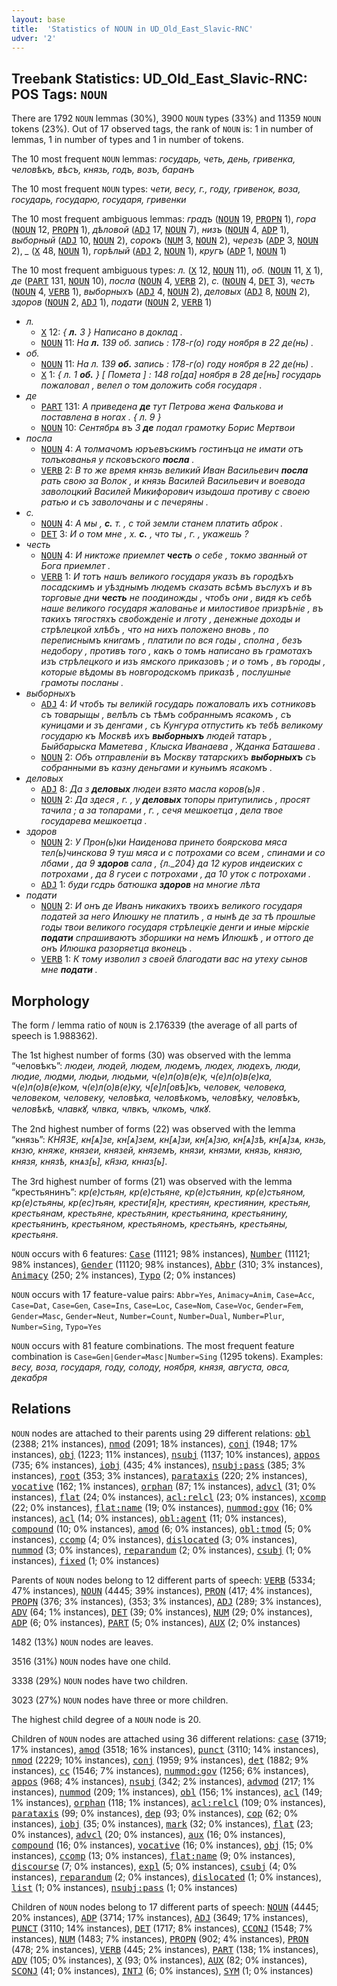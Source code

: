 ```yaml
---
layout: base
title:  'Statistics of NOUN in UD_Old_East_Slavic-RNC'
udver: '2'
---
```


## Treebank Statistics: UD_Old_East_Slavic-RNC: POS Tags: `NOUN`

There are 1792 `NOUN` lemmas (30%), 3900 `NOUN` types (33%) and 11359 `NOUN` tokens (23%).
Out of 17 observed tags, the rank of `NOUN` is: 1 in number of lemmas, 1 in number of types and 1 in number of tokens.

The 10 most frequent `NOUN` lemmas: <em>государь, четь, день, гривенка, человѣкъ, вѣсъ, князь, годъ, возъ, баранъ</em>

The 10 most frequent `NOUN` types:  <em>чети, весу, г., году, гривенок, воза, государь, государю, государя, гривенки</em>

The 10 most frequent ambiguous lemmas: <em>градъ</em> (<tt><a href="orv_rnc-pos-NOUN.html">NOUN</a></tt> 19, <tt><a href="orv_rnc-pos-PROPN.html">PROPN</a></tt> 1), <em>гора</em> (<tt><a href="orv_rnc-pos-NOUN.html">NOUN</a></tt> 12, <tt><a href="orv_rnc-pos-PROPN.html">PROPN</a></tt> 1), <em>дѣловой</em> (<tt><a href="orv_rnc-pos-ADJ.html">ADJ</a></tt> 17, <tt><a href="orv_rnc-pos-NOUN.html">NOUN</a></tt> 7), <em>низъ</em> (<tt><a href="orv_rnc-pos-NOUN.html">NOUN</a></tt> 4, <tt><a href="orv_rnc-pos-ADP.html">ADP</a></tt> 1), <em>выборный</em> (<tt><a href="orv_rnc-pos-ADJ.html">ADJ</a></tt> 10, <tt><a href="orv_rnc-pos-NOUN.html">NOUN</a></tt> 2), <em>сорокъ</em> (<tt><a href="orv_rnc-pos-NUM.html">NUM</a></tt> 3, <tt><a href="orv_rnc-pos-NOUN.html">NOUN</a></tt> 2), <em>черезъ</em> (<tt><a href="orv_rnc-pos-ADP.html">ADP</a></tt> 3, <tt><a href="orv_rnc-pos-NOUN.html">NOUN</a></tt> 2), <em>_</em> (<tt><a href="orv_rnc-pos-X.html">X</a></tt> 48, <tt><a href="orv_rnc-pos-NOUN.html">NOUN</a></tt> 1), <em>горѣлый</em> (<tt><a href="orv_rnc-pos-ADJ.html">ADJ</a></tt> 2, <tt><a href="orv_rnc-pos-NOUN.html">NOUN</a></tt> 1), <em>кругъ</em> (<tt><a href="orv_rnc-pos-ADP.html">ADP</a></tt> 1, <tt><a href="orv_rnc-pos-NOUN.html">NOUN</a></tt> 1)

The 10 most frequent ambiguous types:  <em>л.</em> (<tt><a href="orv_rnc-pos-X.html">X</a></tt> 12, <tt><a href="orv_rnc-pos-NOUN.html">NOUN</a></tt> 11), <em>об.</em> (<tt><a href="orv_rnc-pos-NOUN.html">NOUN</a></tt> 11, <tt><a href="orv_rnc-pos-X.html">X</a></tt> 1), <em>де</em> (<tt><a href="orv_rnc-pos-PART.html">PART</a></tt> 131, <tt><a href="orv_rnc-pos-NOUN.html">NOUN</a></tt> 10), <em>посла</em> (<tt><a href="orv_rnc-pos-NOUN.html">NOUN</a></tt> 4, <tt><a href="orv_rnc-pos-VERB.html">VERB</a></tt> 2), <em>с.</em> (<tt><a href="orv_rnc-pos-NOUN.html">NOUN</a></tt> 4, <tt><a href="orv_rnc-pos-DET.html">DET</a></tt> 3), <em>честь</em> (<tt><a href="orv_rnc-pos-NOUN.html">NOUN</a></tt> 4, <tt><a href="orv_rnc-pos-VERB.html">VERB</a></tt> 1), <em>выборныхъ</em> (<tt><a href="orv_rnc-pos-ADJ.html">ADJ</a></tt> 4, <tt><a href="orv_rnc-pos-NOUN.html">NOUN</a></tt> 2), <em>деловых</em> (<tt><a href="orv_rnc-pos-ADJ.html">ADJ</a></tt> 8, <tt><a href="orv_rnc-pos-NOUN.html">NOUN</a></tt> 2), <em>здоров</em> (<tt><a href="orv_rnc-pos-NOUN.html">NOUN</a></tt> 2, <tt><a href="orv_rnc-pos-ADJ.html">ADJ</a></tt> 1), <em>подати</em> (<tt><a href="orv_rnc-pos-NOUN.html">NOUN</a></tt> 2, <tt><a href="orv_rnc-pos-VERB.html">VERB</a></tt> 1)


* <em>л.</em>
  * <tt><a href="orv_rnc-pos-X.html">X</a></tt> 12: <em>{ <b>л.</b> 3 } Написано в доклад .</em>
  * <tt><a href="orv_rnc-pos-NOUN.html">NOUN</a></tt> 11: <em>На <b>л.</b> 139 об. запись : 178-г(о) году ноября в 22 де(нь) .</em>
* <em>об.</em>
  * <tt><a href="orv_rnc-pos-NOUN.html">NOUN</a></tt> 11: <em>На л. 139 <b>об.</b> запись : 178-г(о) году ноября в 22 де(нь) .</em>
  * <tt><a href="orv_rnc-pos-X.html">X</a></tt> 1: <em>{ л. 1 <b>об.</b> } [ Помета ] : 148 го[да] ноября в 28 де[нь] государь пожаловал , велел о том доложить собя государя .</em>
* <em>де</em>
  * <tt><a href="orv_rnc-pos-PART.html">PART</a></tt> 131: <em>А приведена <b>де</b> тут Петрова жена Фалькова и поставлена в ногах . { л. 9 }</em>
  * <tt><a href="orv_rnc-pos-NOUN.html">NOUN</a></tt> 10: <em>Сентябрѧ въ З <b>де</b> подал грамотку Борис Мертвои</em>
* <em>посла</em>
  * <tt><a href="orv_rnc-pos-NOUN.html">NOUN</a></tt> 4: <em>А толмачомъ юръевъскимъ гостинъца не имати отъ толъкованья у псковъского <b>посла</b> .</em>
  * <tt><a href="orv_rnc-pos-VERB.html">VERB</a></tt> 2: <em>В то же время князь великий Иван Васильевич <b>посла</b> рать свою за Волок , и князь Василей Васильевич и воевода заволоцкий Василей Микифорович изыдоша противу с своею ратью и съ заволочаны и с печеряны .</em>
* <em>с.</em>
  * <tt><a href="orv_rnc-pos-NOUN.html">NOUN</a></tt> 4: <em>А мы , <b>с.</b> т. , с той земли станем платить аброк .</em>
  * <tt><a href="orv_rnc-pos-DET.html">DET</a></tt> 3: <em>И о том мне , х. <b>с.</b> , что ты , г. , укажешь ?</em>
* <em>честь</em>
  * <tt><a href="orv_rnc-pos-NOUN.html">NOUN</a></tt> 4: <em>И никтоже приемлет <b>честь</b> о себе , токмо званный от Бога приемлет .</em>
  * <tt><a href="orv_rnc-pos-VERB.html">VERB</a></tt> 1: <em>И тотъ нашъ великого государя указъ въ городѣхъ посадскимъ и уѣзднымъ людемъ сказать всѣмъ въслухъ и въ торговые дни <b>честь</b> не поодиножды , чтобъ они , видя къ себѣ наше великого государя жалованье и милостивое призрѣніе , въ такихъ тягостяхъ свобожденіе и лготу , денежные доходы и стрѣлецкой хлѣбъ , что на нихъ положено вновь , по переписнымъ книгамъ , платили по вся годы , сполна , безъ недобору , противъ того , какъ о томъ написано въ грамотахъ изъ стрѣлецкого и изъ ямского приказовъ ; и о томъ , въ городы , которые вѣдомы въ новгородскомъ приказѣ , послушные грамоты посланы .</em>
* <em>выборныхъ</em>
  * <tt><a href="orv_rnc-pos-ADJ.html">ADJ</a></tt> 4: <em>И чтобъ ты великій государь пожаловалъ ихъ сотниковъ съ товарыщы , велѣлъ съ тѣмъ собраннымъ ясакомъ , съ куницами и зъ денгами , съ Кунгура отпустить къ тебѣ великому государю къ Москвѣ ихъ <b>выборныхъ</b> людей татаръ , Быйбарыска Маметева , Клыска Иванаева , Жданка Баташева .</em>
  * <tt><a href="orv_rnc-pos-NOUN.html">NOUN</a></tt> 2: <em>Объ отправленіи въ Москву татарскихъ <b>выборныхъ</b> съ собранными въ казну деньгами и куньимъ ясакомъ .</em>
* <em>деловых</em>
  * <tt><a href="orv_rnc-pos-ADJ.html">ADJ</a></tt> 8: <em>Да з <b>деловых</b> людеи взято масла коров(ь)я .</em>
  * <tt><a href="orv_rnc-pos-NOUN.html">NOUN</a></tt> 2: <em>Да здеся , г. , у <b>деловых</b> топоры притупились , просят тачила ; а за топарами , г. , сечя мешкоетца , дела твое государева мешкоетца .</em>
* <em>здоров</em>
  * <tt><a href="orv_rnc-pos-NOUN.html">NOUN</a></tt> 2: <em>У Прон(ь)ки Наиденова принето боярскова мяса тел(ь)чинскова 9 туш мяса и с потрохами со всем , спинами и со лбами , да 9 <b>здоров</b> сала , {л._204} да 12 куров индеиских с потрохами , да 8 гусеи с потрохами , да 10 уток с потрохами .</em>
  * <tt><a href="orv_rnc-pos-ADJ.html">ADJ</a></tt> 1: <em>буди гсдрь батюшка <b>здоров</b> на многие лѣта</em>
* <em>подати</em>
  * <tt><a href="orv_rnc-pos-NOUN.html">NOUN</a></tt> 2: <em>И онъ де Иванъ никакихъ твоихъ великого государя податей за него Илюшку не платилъ , а нынѣ де за тѣ прошлые годы твои великого государя стрѣлецкіе денги и иные мірскіе <b>подати</b> спрашиваютъ зборшики на немъ Илюшкѣ , и оттого де онъ Илюшка разоряетца вконецъ .</em>
  * <tt><a href="orv_rnc-pos-VERB.html">VERB</a></tt> 1: <em>К тому изволил з своей благодати вас на утеху сынов мне <b>подати</b> .</em>

## Morphology

The form / lemma ratio of `NOUN` is 2.176339 (the average of all parts of speech is 1.988362).

The 1st highest number of forms (30) was observed with the lemma “человѣкъ”: <em>людеи, людей, людем, людемъ, людех, людехъ, люди, людие, людми, людьи, людьми, ч(е)л(о)в(е)к, ч(е)л(о)в(е)ка, ч(е)л(о)в(е)ком, ч(е)л(о)в(е)ку, ч[е]л[овѣ]къ, человек, человека, человеком, человеку, человѣка, человѣкомъ, человѣку, человѣкъ, человѣкѣ, члавкꙋ, члвка, члвкъ, члкомъ, члкꙋ</em>.

The 2nd highest number of forms (22) was observed with the lemma “князь”: <em>КНЯЗЕ, кн[ѧ]зе, кн[ѧ]зем, кн[ѧ]зи, кн[ѧ]зю, кн[ѧ]зѣ, кн[ѧ]зѧ, кнзь, кнзю, княже, князеи, князей, княземъ, князи, князми, князь, князю, князя, князѣ, кнѧз[ь], кн҃зꙗ, кнꙗз[ь]</em>.

The 3rd highest number of forms (21) was observed with the lemma “крестьянинъ”: <em>кр(е)стьян, кр(е)стьяне, кр(е)стьянин, кр(е)стьяном, кр(е)стьяны, кр(ес)тьян, крести[я]н, крестиян, крестиянин, крестьян, крестьянам, крестьяне, крестьянин, крестьянина, крестьянину, крестьянинъ, крестьяном, крестьяномъ, крестьянъ, крестьяны, крестьяня</em>.

`NOUN` occurs with 6 features: <tt><a href="orv_rnc-feat-Case.html">Case</a></tt> (11121; 98% instances), <tt><a href="orv_rnc-feat-Number.html">Number</a></tt> (11121; 98% instances), <tt><a href="orv_rnc-feat-Gender.html">Gender</a></tt> (11120; 98% instances), <tt><a href="orv_rnc-feat-Abbr.html">Abbr</a></tt> (310; 3% instances), <tt><a href="orv_rnc-feat-Animacy.html">Animacy</a></tt> (250; 2% instances), <tt><a href="orv_rnc-feat-Typo.html">Typo</a></tt> (2; 0% instances)

`NOUN` occurs with 17 feature-value pairs: `Abbr=Yes`, `Animacy=Anim`, `Case=Acc`, `Case=Dat`, `Case=Gen`, `Case=Ins`, `Case=Loc`, `Case=Nom`, `Case=Voc`, `Gender=Fem`, `Gender=Masc`, `Gender=Neut`, `Number=Count`, `Number=Dual`, `Number=Plur`, `Number=Sing`, `Typo=Yes`

`NOUN` occurs with 81 feature combinations.
The most frequent feature combination is `Case=Gen|Gender=Masc|Number=Sing` (1295 tokens).
Examples: <em>весу, воза, государя, году, солоду, ноября, князя, августа, овса, декабря</em>


## Relations

`NOUN` nodes are attached to their parents using 29 different relations: <tt><a href="orv_rnc-dep-obl.html">obl</a></tt> (2388; 21% instances), <tt><a href="orv_rnc-dep-nmod.html">nmod</a></tt> (2091; 18% instances), <tt><a href="orv_rnc-dep-conj.html">conj</a></tt> (1948; 17% instances), <tt><a href="orv_rnc-dep-obj.html">obj</a></tt> (1223; 11% instances), <tt><a href="orv_rnc-dep-nsubj.html">nsubj</a></tt> (1137; 10% instances), <tt><a href="orv_rnc-dep-appos.html">appos</a></tt> (735; 6% instances), <tt><a href="orv_rnc-dep-iobj.html">iobj</a></tt> (435; 4% instances), <tt><a href="orv_rnc-dep-nsubj-pass.html">nsubj:pass</a></tt> (385; 3% instances), <tt><a href="orv_rnc-dep-root.html">root</a></tt> (353; 3% instances), <tt><a href="orv_rnc-dep-parataxis.html">parataxis</a></tt> (220; 2% instances), <tt><a href="orv_rnc-dep-vocative.html">vocative</a></tt> (162; 1% instances), <tt><a href="orv_rnc-dep-orphan.html">orphan</a></tt> (87; 1% instances), <tt><a href="orv_rnc-dep-advcl.html">advcl</a></tt> (31; 0% instances), <tt><a href="orv_rnc-dep-flat.html">flat</a></tt> (24; 0% instances), <tt><a href="orv_rnc-dep-acl-relcl.html">acl:relcl</a></tt> (23; 0% instances), <tt><a href="orv_rnc-dep-xcomp.html">xcomp</a></tt> (22; 0% instances), <tt><a href="orv_rnc-dep-flat-name.html">flat:name</a></tt> (19; 0% instances), <tt><a href="orv_rnc-dep-nummod-gov.html">nummod:gov</a></tt> (16; 0% instances), <tt><a href="orv_rnc-dep-acl.html">acl</a></tt> (14; 0% instances), <tt><a href="orv_rnc-dep-obl-agent.html">obl:agent</a></tt> (11; 0% instances), <tt><a href="orv_rnc-dep-compound.html">compound</a></tt> (10; 0% instances), <tt><a href="orv_rnc-dep-amod.html">amod</a></tt> (6; 0% instances), <tt><a href="orv_rnc-dep-obl-tmod.html">obl:tmod</a></tt> (5; 0% instances), <tt><a href="orv_rnc-dep-ccomp.html">ccomp</a></tt> (4; 0% instances), <tt><a href="orv_rnc-dep-dislocated.html">dislocated</a></tt> (3; 0% instances), <tt><a href="orv_rnc-dep-nummod.html">nummod</a></tt> (3; 0% instances), <tt><a href="orv_rnc-dep-reparandum.html">reparandum</a></tt> (2; 0% instances), <tt><a href="orv_rnc-dep-csubj.html">csubj</a></tt> (1; 0% instances), <tt><a href="orv_rnc-dep-fixed.html">fixed</a></tt> (1; 0% instances)

Parents of `NOUN` nodes belong to 12 different parts of speech: <tt><a href="orv_rnc-pos-VERB.html">VERB</a></tt> (5334; 47% instances), <tt><a href="orv_rnc-pos-NOUN.html">NOUN</a></tt> (4445; 39% instances), <tt><a href="orv_rnc-pos-PRON.html">PRON</a></tt> (417; 4% instances), <tt><a href="orv_rnc-pos-PROPN.html">PROPN</a></tt> (376; 3% instances),  (353; 3% instances), <tt><a href="orv_rnc-pos-ADJ.html">ADJ</a></tt> (289; 3% instances), <tt><a href="orv_rnc-pos-ADV.html">ADV</a></tt> (64; 1% instances), <tt><a href="orv_rnc-pos-DET.html">DET</a></tt> (39; 0% instances), <tt><a href="orv_rnc-pos-NUM.html">NUM</a></tt> (29; 0% instances), <tt><a href="orv_rnc-pos-ADP.html">ADP</a></tt> (6; 0% instances), <tt><a href="orv_rnc-pos-PART.html">PART</a></tt> (5; 0% instances), <tt><a href="orv_rnc-pos-AUX.html">AUX</a></tt> (2; 0% instances)

1482 (13%) `NOUN` nodes are leaves.

3516 (31%) `NOUN` nodes have one child.

3338 (29%) `NOUN` nodes have two children.

3023 (27%) `NOUN` nodes have three or more children.

The highest child degree of a `NOUN` node is 20.

Children of `NOUN` nodes are attached using 36 different relations: <tt><a href="orv_rnc-dep-case.html">case</a></tt> (3719; 17% instances), <tt><a href="orv_rnc-dep-amod.html">amod</a></tt> (3518; 16% instances), <tt><a href="orv_rnc-dep-punct.html">punct</a></tt> (3110; 14% instances), <tt><a href="orv_rnc-dep-nmod.html">nmod</a></tt> (2229; 10% instances), <tt><a href="orv_rnc-dep-conj.html">conj</a></tt> (1959; 9% instances), <tt><a href="orv_rnc-dep-det.html">det</a></tt> (1882; 9% instances), <tt><a href="orv_rnc-dep-cc.html">cc</a></tt> (1546; 7% instances), <tt><a href="orv_rnc-dep-nummod-gov.html">nummod:gov</a></tt> (1256; 6% instances), <tt><a href="orv_rnc-dep-appos.html">appos</a></tt> (968; 4% instances), <tt><a href="orv_rnc-dep-nsubj.html">nsubj</a></tt> (342; 2% instances), <tt><a href="orv_rnc-dep-advmod.html">advmod</a></tt> (217; 1% instances), <tt><a href="orv_rnc-dep-nummod.html">nummod</a></tt> (209; 1% instances), <tt><a href="orv_rnc-dep-obl.html">obl</a></tt> (156; 1% instances), <tt><a href="orv_rnc-dep-acl.html">acl</a></tt> (149; 1% instances), <tt><a href="orv_rnc-dep-orphan.html">orphan</a></tt> (118; 1% instances), <tt><a href="orv_rnc-dep-acl-relcl.html">acl:relcl</a></tt> (109; 0% instances), <tt><a href="orv_rnc-dep-parataxis.html">parataxis</a></tt> (99; 0% instances), <tt><a href="orv_rnc-dep-dep.html">dep</a></tt> (93; 0% instances), <tt><a href="orv_rnc-dep-cop.html">cop</a></tt> (62; 0% instances), <tt><a href="orv_rnc-dep-iobj.html">iobj</a></tt> (35; 0% instances), <tt><a href="orv_rnc-dep-mark.html">mark</a></tt> (32; 0% instances), <tt><a href="orv_rnc-dep-flat.html">flat</a></tt> (23; 0% instances), <tt><a href="orv_rnc-dep-advcl.html">advcl</a></tt> (20; 0% instances), <tt><a href="orv_rnc-dep-aux.html">aux</a></tt> (16; 0% instances), <tt><a href="orv_rnc-dep-compound.html">compound</a></tt> (16; 0% instances), <tt><a href="orv_rnc-dep-vocative.html">vocative</a></tt> (16; 0% instances), <tt><a href="orv_rnc-dep-obj.html">obj</a></tt> (15; 0% instances), <tt><a href="orv_rnc-dep-ccomp.html">ccomp</a></tt> (13; 0% instances), <tt><a href="orv_rnc-dep-flat-name.html">flat:name</a></tt> (9; 0% instances), <tt><a href="orv_rnc-dep-discourse.html">discourse</a></tt> (7; 0% instances), <tt><a href="orv_rnc-dep-expl.html">expl</a></tt> (5; 0% instances), <tt><a href="orv_rnc-dep-csubj.html">csubj</a></tt> (4; 0% instances), <tt><a href="orv_rnc-dep-reparandum.html">reparandum</a></tt> (2; 0% instances), <tt><a href="orv_rnc-dep-dislocated.html">dislocated</a></tt> (1; 0% instances), <tt><a href="orv_rnc-dep-list.html">list</a></tt> (1; 0% instances), <tt><a href="orv_rnc-dep-nsubj-pass.html">nsubj:pass</a></tt> (1; 0% instances)

Children of `NOUN` nodes belong to 17 different parts of speech: <tt><a href="orv_rnc-pos-NOUN.html">NOUN</a></tt> (4445; 20% instances), <tt><a href="orv_rnc-pos-ADP.html">ADP</a></tt> (3714; 17% instances), <tt><a href="orv_rnc-pos-ADJ.html">ADJ</a></tt> (3649; 17% instances), <tt><a href="orv_rnc-pos-PUNCT.html">PUNCT</a></tt> (3110; 14% instances), <tt><a href="orv_rnc-pos-DET.html">DET</a></tt> (1717; 8% instances), <tt><a href="orv_rnc-pos-CCONJ.html">CCONJ</a></tt> (1548; 7% instances), <tt><a href="orv_rnc-pos-NUM.html">NUM</a></tt> (1483; 7% instances), <tt><a href="orv_rnc-pos-PROPN.html">PROPN</a></tt> (902; 4% instances), <tt><a href="orv_rnc-pos-PRON.html">PRON</a></tt> (478; 2% instances), <tt><a href="orv_rnc-pos-VERB.html">VERB</a></tt> (445; 2% instances), <tt><a href="orv_rnc-pos-PART.html">PART</a></tt> (138; 1% instances), <tt><a href="orv_rnc-pos-ADV.html">ADV</a></tt> (105; 0% instances), <tt><a href="orv_rnc-pos-X.html">X</a></tt> (93; 0% instances), <tt><a href="orv_rnc-pos-AUX.html">AUX</a></tt> (82; 0% instances), <tt><a href="orv_rnc-pos-SCONJ.html">SCONJ</a></tt> (41; 0% instances), <tt><a href="orv_rnc-pos-INTJ.html">INTJ</a></tt> (6; 0% instances), <tt><a href="orv_rnc-pos-SYM.html">SYM</a></tt> (1; 0% instances)

